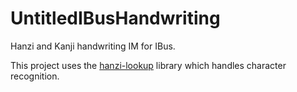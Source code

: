 # UntitledIBusHandwriting
Hanzi and Kanji handwriting IM for IBus.

This project uses the [hanzi-lookup](https://github.com/gugray/hanzi_lookup/) library which handles character recognition.
